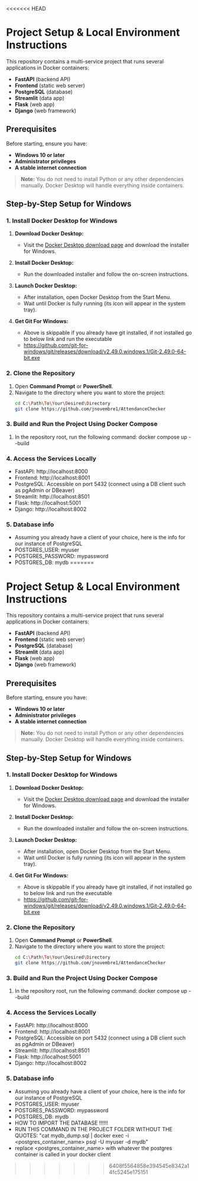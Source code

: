 <<<<<<< HEAD
# Project Setup & Local Environment Instructions

This repository contains a multi-service project that runs several applications in Docker containers:
- **FastAPI** (backend API)
- **Frontend** (static web server)
- **PostgreSQL** (database)
- **Streamlit** (data app)
- **Flask** (web app)
- **Django** (web framework)

## Prerequisites

Before starting, ensure you have:
- **Windows 10 or later**
- **Administrator privileges**
- **A stable internet connection**

> **Note:** You do not need to install Python or any other dependencies manually. Docker Desktop will handle everything inside containers.

## Step-by-Step Setup for Windows

### 1. Install Docker Desktop for Windows

1. **Download Docker Desktop:**
   - Visit the [Docker Desktop download page](https://www.docker.com/products/docker-desktop/) and download the installer for Windows.
   
2. **Install Docker Desktop:**
   - Run the downloaded installer and follow the on-screen instructions.
   
3. **Launch Docker Desktop:**
   - After installation, open Docker Desktop from the Start Menu.
   - Wait until Docker is fully running (its icon will appear in the system tray).

4. **Get Git For Windows:** 
   - Above is skippable if you already have git installed, if not installed go to below link and run the executable
   - https://github.com/git-for-windows/git/releases/download/v2.49.0.windows.1/Git-2.49.0-64-bit.exe

### 2. Clone the Repository

1. Open **Command Prompt** or **PowerShell**.
2. Navigate to the directory where you want to store the project:
   ```bash
   cd C:\Path\To\Your\Desired\Directory
   git clone https://github.com/jnovembre1/AttendanceChecker

### 3. Build and Run the Project Using Docker Compose

1. In the repository root, run the following command: 
   docker compose up --build

### 4. Access the Services Locally
   - FastAPI: http://localhost:8000
   - Frontend: http://localhost:8001
   - PostgreSQL: Accessible on port 5432 (connect using a DB client such as pgAdmin or DBeaver)
   - Streamlit: http://localhost:8501
   - Flask: http://localhost:5001
   - Django: http://localhost:8002

### 5. Database info
   - Assuming you already have a client of your choice, here is the info for our instance of PostgreSQL
   - POSTGRES_USER: myuser
   - POSTGRES_PASSWORD: mypassword
   - POSTGRES_DB: mydb
=======
# Project Setup & Local Environment Instructions

This repository contains a multi-service project that runs several applications in Docker containers:
- **FastAPI** (backend API)
- **Frontend** (static web server)
- **PostgreSQL** (database)
- **Streamlit** (data app)
- **Flask** (web app)
- **Django** (web framework)

## Prerequisites

Before starting, ensure you have:
- **Windows 10 or later**
- **Administrator privileges**
- **A stable internet connection**

> **Note:** You do not need to install Python or any other dependencies manually. Docker Desktop will handle everything inside containers.

## Step-by-Step Setup for Windows

### 1. Install Docker Desktop for Windows

1. **Download Docker Desktop:**
   - Visit the [Docker Desktop download page](https://www.docker.com/products/docker-desktop/) and download the installer for Windows.
   
2. **Install Docker Desktop:**
   - Run the downloaded installer and follow the on-screen instructions.
   
3. **Launch Docker Desktop:**
   - After installation, open Docker Desktop from the Start Menu.
   - Wait until Docker is fully running (its icon will appear in the system tray).

4. **Get Git For Windows:** 
   - Above is skippable if you already have git installed, if not installed go to below link and run the executable
   - https://github.com/git-for-windows/git/releases/download/v2.49.0.windows.1/Git-2.49.0-64-bit.exe

### 2. Clone the Repository

1. Open **Command Prompt** or **PowerShell**.
2. Navigate to the directory where you want to store the project:
   ```bash
   cd C:\Path\To\Your\Desired\Directory
   git clone https://github.com/jnovembre1/AttendanceChecker

### 3. Build and Run the Project Using Docker Compose

1. In the repository root, run the following command: 
   docker compose up --build

### 4. Access the Services Locally
   - FastAPI: http://localhost:8000
   - Frontend: http://localhost:8001
   - PostgreSQL: Accessible on port 5432 (connect using a DB client such as pgAdmin or DBeaver)
   - Streamlit: http://localhost:8501
   - Flask: http://localhost:5001
   - Django: http://localhost:8002

### 5. Database info
   - Assuming you already have a client of your choice, here is the info for our instance of PostgreSQL
   - POSTGRES_USER: myuser
   - POSTGRES_PASSWORD: mypassword
   - POSTGRES_DB: mydb
   - HOW TO IMPORT THE DATABASE !!!!!! 
   - RUN THIS COMMAND IN THE PROJECT FOLDER WITHOUT THE QUOTES: "cat mydb_dump.sql | docker exec -i <postgres_container_name> psql -U myuser -d mydb"
   - replace <postgres_container_name> with whatever the postgres container is called in your docker client

>>>>>>> 6408f5564858e394545e8342a14fc5245e175151
